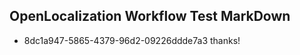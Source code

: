 ## OpenLocalization Workflow Test MarkDown
* 8dc1a947-5865-4379-96d2-09226ddde7a3 
thanks!<!--HONumber=Mar16_HO1-->
